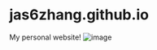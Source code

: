 # jas6zhang.github.io
My personal website!
![image](https://user-images.githubusercontent.com/65873016/127719261-851ccbb2-235c-404a-8e57-7682bfd2885c.png)
